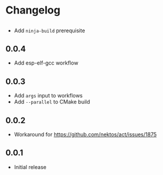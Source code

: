 # Changelog

##
- Add `ninja-build` prerequisite

## 0.0.4
- Add esp-elf-gcc workflow

## 0.0.3
- Add `args` input to workflows
- Add `--parallel` to CMake build

## 0.0.2
- Workaround for https://github.com/nektos/act/issues/1875

## 0.0.1
- Initial release